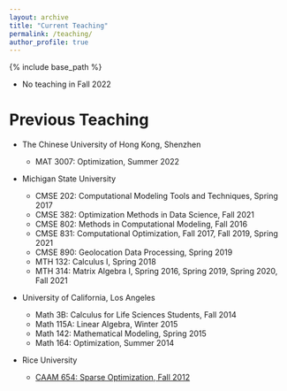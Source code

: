 ```yaml
---
layout: archive
title: "Current Teaching"
permalink: /teaching/
author_profile: true
---
```


{% include base_path %}


* No teaching in Fall 2022

Previous Teaching
======
* The Chinese University of Hong Kong, Shenzhen
  * MAT 3007: Optimization, Summer 2022 

* Michigan State University
  * CMSE 202: Computational Modeling Tools and Techniques, Spring 2017
  * CMSE 382: Optimization Methods in Data Science, Fall 2021
  * CMSE 802: Methods in Computational Modeling, Fall 2016
  * CMSE 831: Computational Optimization, Fall 2017, Fall 2019, Spring 2021
  * CMSE 890: Geolocation Data Processing, Spring 2019
  * MTH 132: Calculus I, Spring 2018
  * MTH 314: Matrix Algebra I, Spring 2016, Spring 2019, Spring 2020, Fall 2021

* University of California, Los Angeles
  * Math 3B: Calculus for Life Sciences Students, Fall 2014
  * Math 115A: Linear Algebra, Winter 2015
  * Math 142: Mathematical Modeling, Spring 2015
  * Math 164: Optimization, Summer 2014

* Rice University
  * [CAAM 654: Sparse Optimization, Fall 2012](http://www.caam.rice.edu/~optimization/sparse/index.html)
